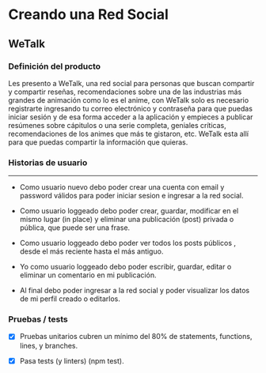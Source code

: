 # Creando una Red Social
## WeTalk


### Definición del producto
Les presento a WeTalk, una red social para personas que buscan compartir y compartir reseñas, recomendaciones sobre una de las industrias más grandes de animación como lo es el anime, con WeTalk solo es necesario registrarte ingresando tu correo electrónico y contraseña para que puedas iniciar sesión y de esa forma acceder a la aplicación y empieces a publicar resúmenes sobre cápitulos o una serie completa, geniales críticas, recomendaciones de los animes que más te gistaron, etc. WeTalk esta allí para que puedas compartir la información que quieras.

### Historias de usuario
--------------------

- Como usuario nuevo debo poder crear una cuenta con email y password válidos para poder iniciar sesion e ingresar a la red social.

- Como usuario loggeado debo poder crear, guardar, modificar en el mismo lugar (in place) y eliminar una publicación (post) privada o pública, que puede ser una frase.

- Como usuario loggeado debo poder ver todos los posts públicos , desde el más reciente hasta el más antiguo.

- Yo como usuario loggeado debo poder escribir, guardar, editar o eliminar un comentario en mi publicación.

- Al final debo poder ingresar a la red social y poder visualizar los datos de mi perfil creado o editarlos.


### Pruebas / tests
 - [x] Pruebas unitarios cubren un mínimo del 80% de statements, functions, lines, y branches.

 - [x] Pasa tests (y linters) (npm test).